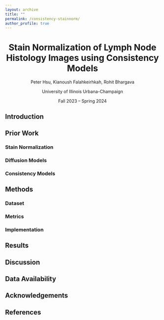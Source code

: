 ```yaml
---
layout: archive
title: ""
permalink: /consistency-stainnorm/
author_profile: true
---
```


<h1 style="text-align: center;">Stain Normalization of Lymph Node Histology Images using Consistency Models</h1>
<p style="text-align: center;">Peter Hsu, Kianoush Falahkeirhkah, Rohit Bhargava</p>
<p style="text-align: center;">University of Illinois Urbana-Champaign</p>
<p style="text-align: center;">Fall 2023 – Spring 2024</p>

<h2>Introduction</h2>


<h2>Prior Work</h2>

<h3>Stain Normalization</h3>

<h3>Diffusion Models</h3>

<h3>Consistency Models</h3>

<h2>Methods</h2>

<h3>Dataset</h3>

<h3>Metrics</h3>

<h3>Implementation</h3>

<h2>Results</h2>

<h2>Discussion</h2>

<h2>Data Availability</h2>

<h2>Acknowledgements</h2>

<h2>References</h2>